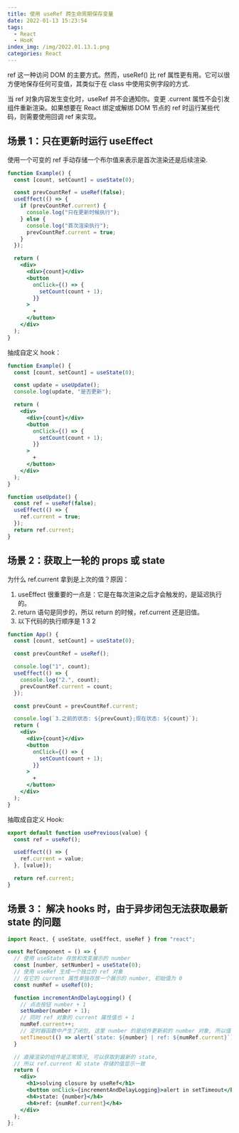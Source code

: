 ```yaml
---
title: 使用 useRef 跨生命周期保存变量
date: 2022-01-13 15:23:54
tags:
  - React
  - HooK
index_img: /img/2022.01.13.1.png
categories: React
---
```


ref 这一种访问 DOM 的主要方式。然而，useRef() 比 ref 属性更有用。它可以很方便地保存任何可变值，其类似于在 class 中使用实例字段的方式.

当 ref 对象内容发生变化时，useRef 并不会通知你。变更 .current 属性不会引发组件重新渲染。如果想要在 React 绑定或解绑 DOM 节点的 ref 时运行某些代码，则需要使用回调 ref 来实现。

## 场景 1：只在更新时运行 useEffect

使用一个可变的 ref 手动存储一个布尔值来表示是首次渲染还是后续渲染.

```jsx
function Example() {
  const [count, setCount] = useState(0);

  const prevCountRef = useRef(false);
  useEffect(() => {
    if (prevCountRef.current) {
      console.log("只在更新时候执行");
    } else {
      console.log("首次渲染执行");
      prevCountRef.current = true;
    }
  });

  return (
    <div>
      <div>{count}</div>
      <button
        onClick={() => {
          setCount(count + 1);
        }}
      >
        +
      </button>
    </div>
  );
}
```

抽成自定义 hook：

```jsx
function Example() {
  const [count, setCount] = useState(0);

  const update = useUpdate();
  console.log(update, "是否更新");

  return (
    <div>
      <div>{count}</div>
      <button
        onClick={() => {
          setCount(count + 1);
        }}
      >
        +
      </button>
    </div>
  );
}

function useUpdate() {
  const ref = useRef(false);
  useEffect(() => {
    ref.current = true;
  });
  return ref.current;
}
```

## 场景 2：获取上一轮的 props 或 state

为什么 ref.current 拿到是上次的值？原因：

1. useEffect 很重要的一点是：它是在每次渲染之后才会触发的，是延迟执行的。
2. return 语句是同步的，所以 return 的时候，ref.current 还是旧值。
3. 以下代码的执行顺序是 1 3 2

```jsx
function App() {
  const [count, setCount] = useState(0);

  const prevCountRef = useRef();

  console.log("1", count);
  useEffect(() => {
    console.log("2.", count);
    prevCountRef.current = count;
  });

  const prevCount = prevCountRef.current;

  console.log(`3.之前的状态: ${prevCount};现在状态: ${count}`);
  return (
    <div>
      <div>{count}</div>
      <button
        onClick={() => {
          setCount(count + 1);
        }}
      >
        +
      </button>
    </div>
  );
}
```

抽取成自定义 Hook:

```jsx
export default function usePrevious(value) {
  const ref = useRef();

  useEffect(() => {
    ref.current = value;
  }, [value]);

  return ref.current;
}
```

## 场景 3： 解决 hooks 时，由于异步闭包无法获取最新 state 的问题

```jsx
import React, { useState, useEffect, useRef } from "react";

const RefComponent = () => {
  // 使用 useState 存放和改变展示的 number
  const [number, setNumber] = useState(0);
  // 使用 useRef 生成一个独立的 ref 对象
  // 在它的 current 属性单独存放一个展示的 number, 初始值为 0
  const numRef = useRef(0);

  function incrementAndDelayLogging() {
    // 点击按钮 number + 1
    setNumber(number + 1);
    // 同时 ref 对象的 current 属性值也 + 1
    numRef.current++;
    // 定时器函数中产生了闭包, 这里 number 的是组件更新前的 number 对象, 所以值一直会滞后 1
    setTimeout(() => alert(`state: ${number} | ref: ${numRef.current}`), 1000);
  }

  // 直接渲染的组件是正常情况, 可以获取到最新的 state,
  // 所以 ref.current 和 state 存储的值显示一致
  return (
    <div>
      <h1>solving closure by useRef</h1>
      <button onClick={incrementAndDelayLogging}>alert in setTimeout</button>
      <h4>state: {number}</h4>
      <h4>ref: {numRef.current}</h4>
    </div>
  );
};
```
